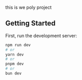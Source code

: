this is we poly project

## Getting Started

First, run the development server:

```bash
npm run dev
# or
yarn dev
# or
pnpm dev
# or
bun dev
```

